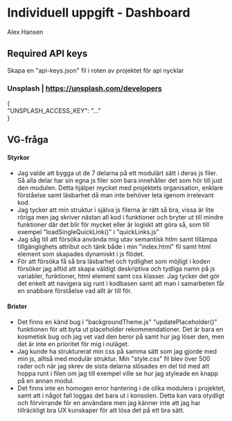 # Individuell uppgift - Dashboard

Alex Hansen

## Required API keys

Skapa en "api-keys.json" fil i roten av projektet för api nycklar

### Unsplash | https://unsplash.com/developers

{  
"UNSPLASH_ACCESS_KEY": "..."  
}

## VG-fråga

#### Styrkor

- Jag valde att bygga ut de 7 delarna på ett modulärt sätt i deras js filer. Så alla delar har sin egna js filer som bara innehåller det som hör till just den modulen. Detta hjälper mycket med projektets organisation, enklare förståelse samt läsbarhet då man inte behöver leta igenom irrelevant kod.
- Jag tycker att min struktur i själva js filerna är rätt så bra, vissa är lite röriga men jag skriver nästan all kod i funktioner och bryter ut till mindre funktioner där det blir för mycket eller är logiskt att göra så, som till exempel "loadSingleQuickLink()" i "quickLinks.js"
- Jag såg till att försöka använda mig utav semantisk htlm samt tillämpa tillgänglighets attribut och tänk både i min "index.html" fil samt html element som skapades dynamiskt i js flödet.
- För att försöka få så bra läsbarhet och tydlighet som möjligt i koden försöker jag alltid att skapa väldigt deskriptiva och tydliga namn på js variabler, funktioner, html element samt css klasser. Jag tycker det gör det enkelt att navigera sig runt i kodbasen samt att man i samarbeten får en snabbare förståelse vad allt är till för.

#### Brister

- Det finns en känd bug i "backgroundTheme.js" "updatePlaceholder()" funktionen för att byta ut placeholder rekommendationer. Det är bara en kosmetisk bug och jag vet vad den beror på samt hur jag löser den, men det är inte en prioritet för mig i nuläget.
- Jag kunde ha strukturerat min css på samma sätt som jag gjorde med min js, alltså med modulär struktur. Min "style.css" fil blev över 500 rader och när jag skrev de sista delarna slösades en del tid med att hoppa runt i filen om jag till exempel ville se hur jag styleade en knapp på en annan modul.
- Det finns inte en homogen error hantering i de olika modulera i projektet, samt att i något fall loggas det bara ut i konsolen. Detta kan vara otydligt och förvirrande för en användare men jag känner inte att jag har tillräckligt bra UX kunskaper för att lösa det på ett bra sätt.
